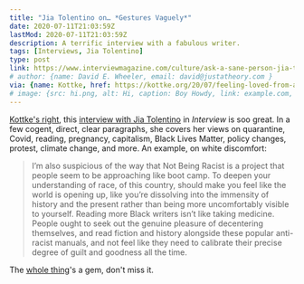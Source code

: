 ```yaml
---
title: "Jia Tolentino on… *Gestures Vaguely*"
date: 2020-07-11T21:03:59Z
lastMod: 2020-07-11T21:03:59Z
description: A terrific interview with a fabulous writer.
tags: [Interviews, Jia Tolentino]
type: post
link: https://www.interviewmagazine.com/culture/ask-a-sane-person-jia-tolentino-book-2020-hope
# author: {name: David E. Wheeler, email: david@justatheory.com }
via: {name: Kottke, href: https://kottke.org/20/07/feeling-loved-from-a-distance, title: Feeling Loved From a Distance }
# image: {src: hi.png, alt: Hi, caption: Boy Howdy, link: example.com, title: Hi }
---
```


[Kottke's right], this [interview with Jia Tolentino][interview] in *Interview*
is soo great. In a few cogent, direct, clear paragraphs, she covers her views on
quarantine, Covid, reading, pregnancy, capitalism, Black Lives Matter, policy
changes, protest, climate change, and more. An example, on white discomfort:

> I’m also suspicious of the way that Not Being Racist is a project that people
> seem to be approaching like boot camp. To deepen your understanding of race,
> of this country, should make you feel like the world is opening up, like
> you’re dissolving into the immensity of history and the present rather than
> being more uncomfortably visible to yourself. Reading more Black writers isn’t
> like taking medicine. People ought to seek out the genuine pleasure of
> decentering themselves, and read fiction and history alongside these popular
> anti-racist manuals, and not feel like they need to calibrate their precise
> degree of guilt and goodness all the time.

The [whole thing][interview]'s a gem, don't miss it.

  [Kottke's right]: https://kottke.org/20/07/feeling-loved-from-a-distance
    "Feeling Loved From a Distance"
  [interview]:
    https://www.interviewmagazine.com/culture/ask-a-sane-person-jia-tolentino-book-2020-hope
      "Ask a Sane Person: Jia Tolentino on Practicing the Discipline of Hope"
